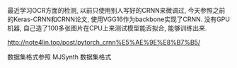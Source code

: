 最近学习OCR方面的检测, 以前只使用别人写好的CRNN来微调过, 今天参照之前的Keras-CRNN和CRNN论文, 
使用VGG16作为backbone实现了CRNN. 没有GPU机器, 自己造了100多张图片在CPU上来测试模型能否拟合, 能够训练出来.

http://note4lin.top/post/pytorch_crnn%E5%AE%9E%E8%B7%B5/

数据集格式参照 MJSynth 数据集格式